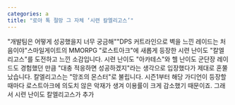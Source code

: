 ```yaml
---
categories: a
title: "로아 톡 절망 그 자체 ‘시련 칼엘리고스’"
---
```

"개발팀은 어떻게 성공했을지 너무 궁금해""DPS 커트라인으로 벽을 느낀 레이드는 처음이야"스마일게이트의 MMORPG "로스트아크"에 새롭게 등장한 시련 난이도 "칼엘리고스"를 도전하고 느낀 소감입니다. 시련 난이도 "아카테스"와 헬 난이도 군단장 레이드도 경험했던 만큼 "대충 적응하면 성공하겠지"라는 생각으로 입장했다가 제대로 혼쭐 났습니다. 칼엘리고스는 "망조의 몬스터"로 불립니다. 시즌1부터 해당 가디언이 등장할 때마다 로스트아크에 의도치 않은 악재가 생겨 이용률이 크게 감소했기 때문이죠. 그래서 시련 난이도 칼엘리고스가 추가